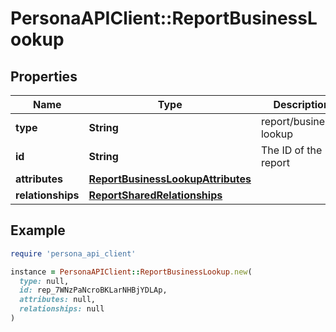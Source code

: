 # PersonaAPIClient::ReportBusinessLookup

## Properties

| Name | Type | Description | Notes |
| ---- | ---- | ----------- | ----- |
| **type** | **String** | report/business-lookup | [optional] |
| **id** | **String** | The ID of the report | [optional] |
| **attributes** | [**ReportBusinessLookupAttributes**](ReportBusinessLookupAttributes.md) |  | [optional] |
| **relationships** | [**ReportSharedRelationships**](ReportSharedRelationships.md) |  | [optional] |

## Example

```ruby
require 'persona_api_client'

instance = PersonaAPIClient::ReportBusinessLookup.new(
  type: null,
  id: rep_7WNzPaNcroBKLarNHBjYDLAp,
  attributes: null,
  relationships: null
)
```

